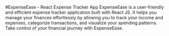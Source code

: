 #ExpenseEase - React Expense Tracker App
ExpenseEase is a user-friendly and efficient expense tracker application built with React JS. It helps you manage your finances effortlessly by allowing you to track your income and expenses, categorize transactions, and visualize your spending patterns. Take control of your financial journey with ExpenseEase.
